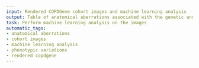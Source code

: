 ```yaml
---
input: Rendered COPDGene cohort images and machine learning analysis
output: Table of anatomical aberrations associated with the genetic and phenotypic variations
task: Perform machine learning analysis on the images
automatic_tags:
- anatomical aberrations
- cohort images
- machine learning analysis
- phenotypic variations
- rendered copdgene
---
```

